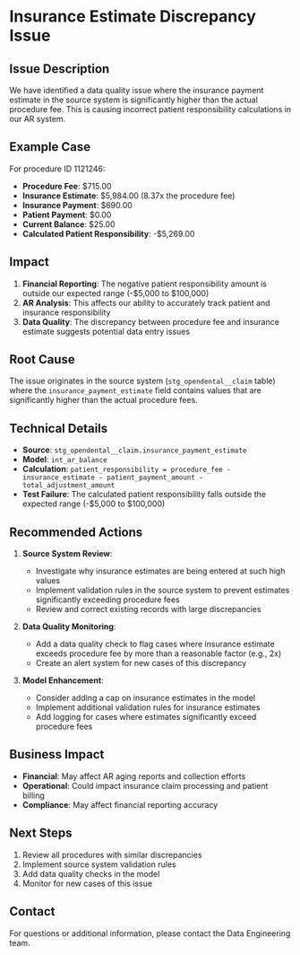# Insurance Estimate Discrepancy Issue

## Issue Description
We have identified a data quality issue where the insurance payment estimate in the source system is significantly higher than the actual procedure fee. This is causing incorrect patient responsibility calculations in our AR system.

## Example Case
For procedure ID 1121246:
- **Procedure Fee**: $715.00
- **Insurance Estimate**: $5,984.00 (8.37x the procedure fee)
- **Insurance Payment**: $690.00
- **Patient Payment**: $0.00
- **Current Balance**: $25.00
- **Calculated Patient Responsibility**: -$5,269.00

## Impact
1. **Financial Reporting**: The negative patient responsibility amount is outside our expected range (-$5,000 to $100,000)
2. **AR Analysis**: This affects our ability to accurately track patient and insurance responsibility
3. **Data Quality**: The discrepancy between procedure fee and insurance estimate suggests potential data entry issues

## Root Cause
The issue originates in the source system (`stg_opendental__claim` table) where the `insurance_payment_estimate` field contains values that are significantly higher than the actual procedure fees.

## Technical Details
- **Source**: `stg_opendental__claim.insurance_payment_estimate`
- **Model**: `int_ar_balance`
- **Calculation**: `patient_responsibility = procedure_fee - insurance_estimate - patient_payment_amount - total_adjustment_amount`
- **Test Failure**: The calculated patient responsibility falls outside the expected range (-$5,000 to $100,000)

## Recommended Actions
1. **Source System Review**:
   - Investigate why insurance estimates are being entered at such high values
   - Implement validation rules in the source system to prevent estimates significantly exceeding procedure fees
   - Review and correct existing records with large discrepancies

2. **Data Quality Monitoring**:
   - Add a data quality check to flag cases where insurance estimate exceeds procedure fee by more than a reasonable factor (e.g., 2x)
   - Create an alert system for new cases of this discrepancy

3. **Model Enhancement**:
   - Consider adding a cap on insurance estimates in the model
   - Implement additional validation rules for insurance estimates
   - Add logging for cases where estimates significantly exceed procedure fees

## Business Impact
- **Financial**: May affect AR aging reports and collection efforts
- **Operational**: Could impact insurance claim processing and patient billing
- **Compliance**: May affect financial reporting accuracy

## Next Steps
1. Review all procedures with similar discrepancies
2. Implement source system validation rules
3. Add data quality checks in the model
4. Monitor for new cases of this issue

## Contact
For questions or additional information, please contact the Data Engineering team. 